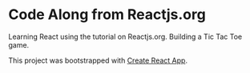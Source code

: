 # Code Along from Reactjs.org

Learning React using the tutorial on Reactjs.org.  Building a Tic Tac Toe game.



This project was bootstrapped with [Create React App](https://github.com/facebook/create-react-app).
